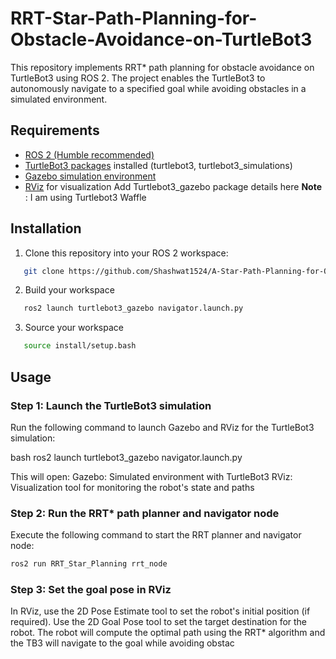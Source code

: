 # RRT-Star-Path-Planning-for-Obstacle-Avoidance-on-TurtleBot3
This repository implements RRT* path planning for obstacle avoidance on TurtleBot3 using ROS 2. The project enables the TurtleBot3 to autonomously navigate to a specified goal while avoiding obstacles in a simulated environment.

## Requirements

- [ROS 2 (Humble recommended)](https://docs.ros.org/en/humble/Installation.html)
- [TurtleBot3 packages]([https://emanual.robotis.com/docs/en/platform/turtlebot3/quick-start/](https://emanual.robotis.com/docs/en/platform/turtlebot3/simulation/)) installed (turtlebot3, turtlebot3_simulations)
- [Gazebo simulation environment](https://gazebosim.org/)
- [RViz](https://docs.ros.org/en/rolling/Tutorials/Using-RViz-with-SLAM.html) for visualization Add Turtlebot3_gazebo package details here
**Note** : I am using Turtlebot3 Waffle
## Installation

1. Clone this repository into your ROS 2 workspace:
   
```bash
   git clone https://github.com/Shashwat1524/A-Star-Path-Planning-for-Obstacle-Avoidance-on-TurtleBot3.git
```

2. Build your workspace

   
```bash
   ros2 launch turtlebot3_gazebo navigator.launch.py
```
   
3. Source  your workspace
   
```bash
   source install/setup.bash
```

## Usage
### Step 1: Launch the TurtleBot3 simulation
Run the following command to launch Gazebo and RViz for the TurtleBot3 simulation:

bash
ros2 launch turtlebot3_gazebo navigator.launch.py


This will open:
Gazebo: Simulated environment with TurtleBot3
RViz: Visualization tool for monitoring the robot's state and paths

### Step 2: Run the RRT* path planner and navigator node
Execute the following command to start the RRT planner and navigator node:

```bash
ros2 run RRT_Star_Planning rrt_node
```

### Step 3: Set the goal pose in RViz
In RViz, use the 2D Pose Estimate tool to set the robot's initial position (if required).
Use the 2D Goal Pose tool to set the target destination for the robot.
The robot will compute the optimal path using the RRT* algorithm and the TB3 will navigate to the goal while avoiding obstac
